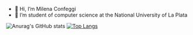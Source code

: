 - 👋 Hi, I’m Milena Confeggi
- 🌱 I’m student of computer science at the National University of La Plata



![Anurag's GitHub stats](https://github-readme-stats.vercel.app/api?username=anuraghazra&show_icons=true&theme=radical) [![Top Langs](https://github-readme-stats.vercel.app/api/top-langs/?username=MilenaConfeggi)](https://github.com/anuraghazra/github-readme-stats)

